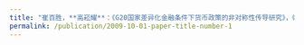 ```yaml
---
title: "崔百胜，**高崧耀**：《G20国家差异化金融条件下货币政策的非对称性传导研究》，《国际贸易问题》，2019。"
permalink: /publication/2009-10-01-paper-title-number-1
---
```




